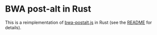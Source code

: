 # BWA post-alt in Rust

This is a reimplementation of [bwa-postalt.js](https://github.com/lh3/bwa/blob/master/bwakit/bwa-postalt.js) in Rust (see the [README](https://github.com/lh3/bwa/blob/master/README-alt.md) for details).